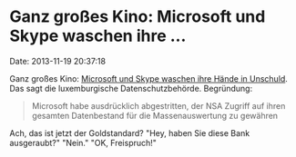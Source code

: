 Ganz großes Kino: Microsoft und Skype waschen ihre \...
=======================================================

Date: 2013-11-19 20:37:18

Ganz großes Kino: [Microsoft und Skype waschen ihre Hände in
Unschuld](http://www.heise.de/-2048511). Das sagt die luxemburgische
Datenschutzbehörde. Begründung:

> Microsoft habe ausdrücklich abgestritten, der NSA Zugriff auf ihren
> gesamten Datenbestand für die Massenauswertung zu gewähren

Ach, das ist jetzt der Goldstandard? \"Hey, haben Sie diese Bank
ausgeraubt?\" \"Nein.\" \"OK, Freispruch!\"
